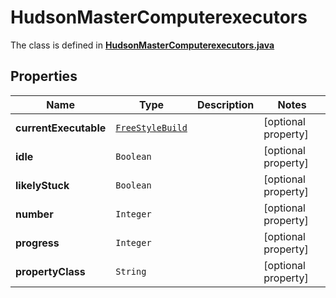 

# HudsonMasterComputerexecutors

The class is defined in **[HudsonMasterComputerexecutors.java](../../src/main/java/org/openapitools/model/HudsonMasterComputerexecutors.java)**

## Properties

Name | Type | Description | Notes
------------ | ------------- | ------------- | -------------
**currentExecutable** | [`FreeStyleBuild`](FreeStyleBuild.md) |  |  [optional property]
**idle** | `Boolean` |  |  [optional property]
**likelyStuck** | `Boolean` |  |  [optional property]
**number** | `Integer` |  |  [optional property]
**progress** | `Integer` |  |  [optional property]
**propertyClass** | `String` |  |  [optional property]








